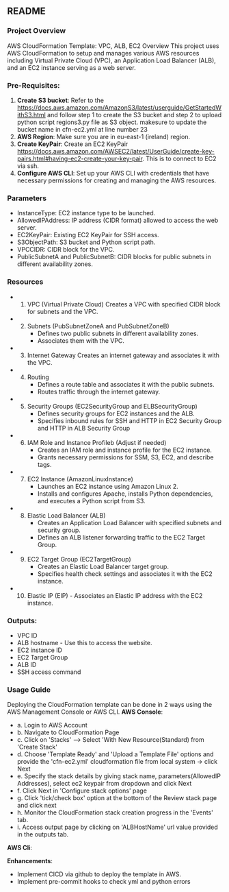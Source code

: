 ## README

### Project Overview
AWS CloudFormation Template: VPC, ALB, EC2
Overview
This project uses AWS CloudFormation to setup and manages various AWS resources including Virtual Private Cloud (VPC), an Application Load Balancer (ALB), and an EC2 instance serving as a web server.

###  Pre-Requisites:
1. **Create S3 bucket**: Refer to the https://docs.aws.amazon.com/AmazonS3/latest/userguide/GetStartedWithS3.html and follow step 1 to create the S3 bucket and step 2 to upload python script regions3.py file as S3 object. makesure to update the bucket name in cfn-ec2.yml at line number 23
2. **AWS Region**: Make sure you are in eu-east-1 (ireland) region.
3. **Create KeyPair**: Create an EC2 KeyPair https://docs.aws.amazon.com/AWSEC2/latest/UserGuide/create-key-pairs.html#having-ec2-create-your-key-pair. This is to connect to EC2 via ssh.
4. **Configure AWS CLI**: Set up your AWS CLI with credentials that have necessary permissions for creating and managing the AWS resources.

###  Parameters
   - InstanceType: EC2 instance type to be launched.
   - AllowedIPAddress: IP address (CIDR format) allowed to access the web server.
   - EC2KeyPair: Existing EC2 KeyPair for SSH access.
   - S3ObjectPath: S3 bucket and Python script path.
   - VPCCIDR: CIDR block for the VPC.
   - PublicSubnetA and PublicSubnetB: CIDR blocks for public subnets in different availability zones.

### Resources
   - 1. VPC (Virtual Private Cloud)
        Creates a VPC with specified CIDR block for subnets and the VPC.
   - 2. Subnets (PubSubnetZoneA and PubSubnetZoneB)
        - Defines two public subnets in different availability zones.
        - Associates them with the VPC.
   - 3. Internet Gateway
        Creates an internet gateway and associates it with the VPC.
   - 4. Routing
        - Defines a route table and associates it with the public subnets.
        - Routes traffic through the internet gateway.
   - 5. Security Groups (EC2SecurityGroup and ELBSecurityGroup)
        - Defines security groups for EC2 instances and the ALB.
        - Specifies inbound rules for SSH and HTTP in EC2 Security Group and HTTP in ALB Security Group
   - 6. IAM Role and Instance Profileb (Adjust if needed)
        - Creates an IAM role and instance profile for the EC2 instance.
        - Grants necessary permissions for SSM, S3, EC2, and describe tags.
   - 7. EC2 Instance (AmazonLinuxInstance)
        - Launches an EC2 instance using Amazon Linux 2.
        - Installs and configures Apache, installs Python dependencies, and executes a Python script from S3.
   - 8. Elastic Load Balancer (ALB)
        - Creates an Application Load Balancer with specified subnets and security group.
        - Defines an ALB listener forwarding traffic to the EC2 Target Group.
   - 9. EC2 Target Group (EC2TargetGroup)
        - Creates an Elastic Load Balancer target group.
        - Specifies health check settings and associates it with the EC2 instance.
   - 10. Elastic IP (EIP)
    - Associates an Elastic IP address with the EC2 instance.

### Outputs:
   - VPC ID
   - ALB hostname - Use this to access the website.
   - EC2 instance ID
   - EC2 Target Group
   - ALB ID
   -  SSH access command

### Usage Guide
Deploying the CloudFormation template can be done in 2 ways using the AWS Management Console or AWS CLI.
**AWS Console**:
   - a. Login to AWS Account
   - b. Navigate to CloudFormation Page
   - c. Click on 'Stacks' --> Select 'With New Resource(Standard) from 'Create Stack'
   - d. Choose 'Template Ready' and 'Upload a Template File' options and provide the 'cfn-ec2.yml' cloudformation file from local system -> click Next
   - e. Specify the stack details by giving stack name, parameters(AllowedIP Addresses), select ec2 keypair from dropdown and click Next
   - f. Click Next in 'Configure stack options' page
   - g. Click 'tick/check box' option at the bottom of the Review stack page and click next
   - h. Monitor the CloudFormation stack creation progress in the 'Events' tab.
   - i. Access output page by clicking on 'ALBHostName' url value provided in the outputs tab.

**AWS Cli**:

**Enhancements**:
   - Implement CICD via github to deploy the template in AWS.
   - Implement pre-commit hooks to check yml and python errors

